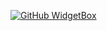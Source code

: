 [![GitHub WidgetBox](https://github-widgetbox.vercel.app/api/profile?username=Tanmay-tiwari-cyber&data=followers,repositories,stars,commits)](https://github.com/Jurredr/github-widgetbox)

<!---
Tanmay-tiwari-cyber/Tanmay-tiwari-cyber is a ✨ special ✨ repository because its `README.md` (this file) appears on your GitHub profile.
You can click the Preview link to take a look at your changes.
--->
